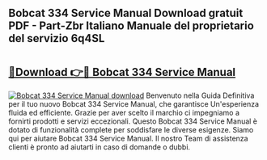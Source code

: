 ## Bobcat 334 Service Manual Download gratuit PDF - Part-Zbr Italiano Manuale del proprietario del servizio 6q4SL

# <h2><a href="http://dfbtnfn.blite.top/?on=Bobcat+334+Service+Manual">🔗Download 👉🔴 Bobcat 334 Service Manual</a></h2>

[![Bobcat 334 Service Manual download](https://i.imgur.com/lujVjoI.png)](http://dfbtnfn.blite.top/?on=Bobcat+334+Service+Manual)
Benvenuto nella Guida Definitiva per il tuo nuovo Bobcat 334 Service Manual, che garantisce Un'esperienza fluida ed efficiente. Grazie per aver scelto il marchio ci impegniamo a fornirti prodotti e servizi eccezionali. Questo Bobcat 334 Service Manual è dotato di funzionalità complete per soddisfare le diverse esigenze. Siamo qui per aiutare Bobcat 334 Service Manual. Il nostro Team di assistenza clienti è pronto ad aiutarti in caso di domande o dubbi.

